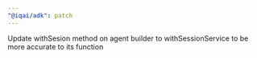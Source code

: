 ```yaml
---
"@iqai/adk": patch
---
```


Update withSesion method on agent builder to withSessionService to be more accurate to its function
